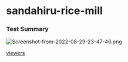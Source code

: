 # sandahiru-rice-mill

### Test Summary

![Screenshot-from-2022-08-29-23-47-46.png](https://i.ibb.co/Nrd0FdY/Screenshot-from-2022-08-29-23-47-46.png)

[viewers](https://sandahiru-rice-mill.vercel.app/)